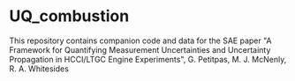 # UQ_combustion

This repository contains companion code and data for the SAE paper "A Framework for Quantifying Measurement Uncertainties and Uncertainty Propagation in HCCI/LTGC Engine Experiments", G. Petitpas, M. J. McNenly, R. A. Whitesides


